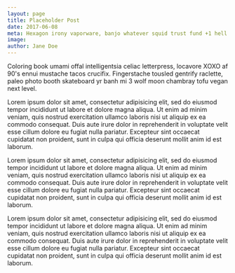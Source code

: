 ```yaml
---
layout: page
title: Placeholder Post
date: 2017-06-08
meta: Hexagon irony vaporware, banjo whatever squid trust fund +1 hell of crucifix iPhone 8-bit helvetica twee. Kombucha quinoa farm-to-table DIY chambray palo santo before they sold out tacos pug trust fund chartreuse lumbersexual readymade.
image:
author: Jane Doe
---
```


Coloring book umami offal intelligentsia celiac letterpress, locavore XOXO af 90's ennui mustache tacos crucifix. Fingerstache tousled gentrify raclette, paleo photo booth skateboard yr banh mi 3 wolf moon chambray tofu vegan next level.

Lorem ipsum dolor sit amet, consectetur adipisicing elit, sed do eiusmod tempor incididunt ut labore et dolore magna aliqua. Ut enim ad minim veniam, quis nostrud exercitation ullamco laboris nisi ut aliquip ex ea commodo consequat. Duis aute irure dolor in reprehenderit in voluptate velit esse cillum dolore eu fugiat nulla pariatur. Excepteur sint occaecat cupidatat non proident, sunt in culpa qui officia deserunt mollit anim id est laborum.

Lorem ipsum dolor sit amet, consectetur adipisicing elit, sed do eiusmod tempor incididunt ut labore et dolore magna aliqua. Ut enim ad minim veniam, quis nostrud exercitation ullamco laboris nisi ut aliquip ex ea commodo consequat. Duis aute irure dolor in reprehenderit in voluptate velit esse cillum dolore eu fugiat nulla pariatur. Excepteur sint occaecat cupidatat non proident, sunt in culpa qui officia deserunt mollit anim id est laborum.

Lorem ipsum dolor sit amet, consectetur adipisicing elit, sed do eiusmod tempor incididunt ut labore et dolore magna aliqua. Ut enim ad minim veniam, quis nostrud exercitation ullamco laboris nisi ut aliquip ex ea commodo consequat. Duis aute irure dolor in reprehenderit in voluptate velit esse cillum dolore eu fugiat nulla pariatur. Excepteur sint occaecat cupidatat non proident, sunt in culpa qui officia deserunt mollit anim id est laborum.
